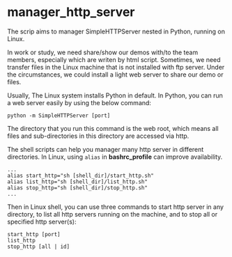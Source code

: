 # manager_http_server
The scrip aims to manager SimpleHTTPServer nested in Python, running on Linux.

In work or study, we need share/show our demos with/to the team members, especially which are writen by html script. Sometimes, we need transfer files in the Linux machine that is not installed with ftp server. Under the circumstances, we could install a light web server to share our demo or files. 

Usually, The Linux system installs Python in default. In Python, you can run a web server easily by using the below command:

	python -m SimpleHTTPServer [port]

The directory that you run this command is the web root, which means all files and sub-directories in this directory are accessed via http.

The shell scripts can help you manager many http server in different directories. In Linux, using `alias` in **bashrc_profile** can improve availability.

	...
	alias start_http="sh [shell_dir]/start_http.sh"
	alias list_http="sh [shell_dir]/list_http.sh"
	alias stop_http="sh [shell_dir]/stop_http.sh"
	...

Then in Linux shell, you can use three commands to start http server in any directory, to list all http servers running on the machine, and to stop all or specified http server(s):

	start_http [port]
	list_http
	stop_http [all | id]

